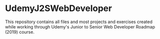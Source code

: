 ﻿# UdemyJ2SWebDeveloper

This repository contains all files and most projects and exercises created while working through Udemy's Junior to Senior Web Developer Roadmap (2019) course.
